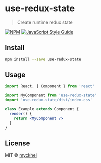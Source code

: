 # use-redux-state

> Create runtime redux state

[![NPM](https://img.shields.io/npm/v/use-redux-state.svg)](https://www.npmjs.com/package/use-redux-state) [![JavaScript Style Guide](https://img.shields.io/badge/code_style-standard-brightgreen.svg)](https://standardjs.com)

## Install

```bash
npm install --save use-redux-state
```

## Usage

```jsx
import React, { Component } from 'react'

import MyComponent from 'use-redux-state'
import 'use-redux-state/dist/index.css'

class Example extends Component {
  render() {
    return <MyComponent />
  }
}
```

## License

MIT © [myckhel](https://github.com/myckhel)
